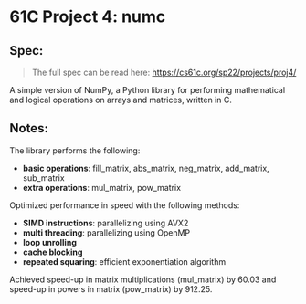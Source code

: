 # 61C Project 4: numc

## Spec:
> The full spec can be read here: https://cs61c.org/sp22/projects/proj4/

A simple version of NumPy, a Python library for performing mathematical and logical operations on arrays and matrices, written in C. 

## Notes: 
The library performs the following:
- **basic operations**: fill_matrix, abs_matrix, neg_matrix, add_matrix, sub_matrix
- **extra operations**: mul_matrix, pow_matrix

Optimized performance in speed with the following methods:
- **SIMD instructions**: parallelizing using AVX2
- **multi threading**: parallelizing using OpenMP
- **loop unrolling**
- **cache blocking**
- **repeated squaring**: efficient exponentiation algorithm

Achieved speed-up in matrix multiplications (mul_matrix) by 60.03 and speed-up in powers in matrix (pow_matrix) by 912.25.
